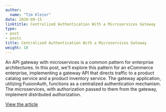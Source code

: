 ```yaml
---
author:
  name: "Tim Kleier"
date: 2020-09-15
linktitle: Centralized Authentication With a Microservices Gateway
type:
- post
- posts
title: Centralized Authentication With a Microservices Gateway
weight: 10
---
```


An API gateway with microservices is a common pattern for enterprise architectures. In this post, we'll explore this pattern for an eCommerce enterprise, implementing a gateway API that directs traffic to a product catalog service and a product inventory service. The gateway application, utilizing FusionAuth, functions as a centralized authentication mechanism. The microservices, with authorization passed to them from the gateway, implement distributed authorization.

[View the article](https://fusionauth.io/blog/2020/09/15/microservices-gateway)
